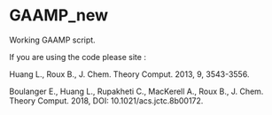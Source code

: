 # GAAMP_new
Working GAAMP script.

If you are using the code please site :

Huang L., Roux B., J. Chem. Theory Comput. 2013, 9, 3543-3556.

Boulanger E., Huang L., Rupakheti C., MacKerell A., Roux B., J. Chem. Theory Comput. 2018, DOI: 10.1021/acs.jctc.8b00172.
